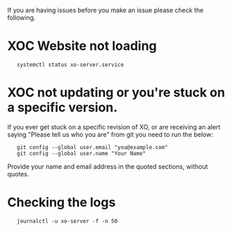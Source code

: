 If you are having issues before you make an issue please check the following. 

# XOC Website not loading

       systemctl status xo-server.service
       
# XOC not updating or you're stuck on a specific version.     
       
If you ever get stuck on a specific revision of XO, or are receiving an alert saying "Please tell us who you are" from git you need to run the below:

       git config --global user.email "you@example.com"
       git config --global user.name "Your Name"
      
Provide your name and email address in the quoted sections, without quotes.

# Checking the logs

       journalctl -u xo-server -f -n 50
